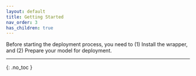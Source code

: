 ```yaml
---
layout: default
title: Getting Started
nav_order: 3
has_children: true
---
```


Before starting the deployment process, you need to (1) Install the wrapper, and (2) Prepare your model for deployment.

---

{: .no_toc }